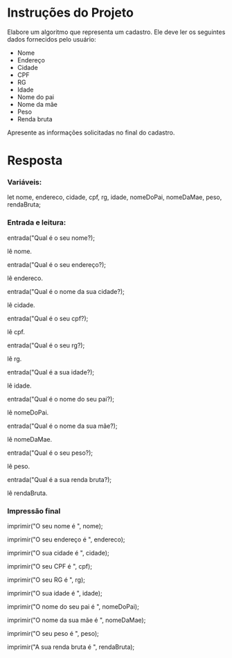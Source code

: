 # **Instruções do Projeto**
Elabore um algoritmo que representa um cadastro. Ele deve ler os seguintes dados fornecidos pelo usuário:

- Nome
- Endereço
- Cidade
- CPF
- RG
- Idade
- Nome do pai
- Nome da mãe
- Peso
- Renda bruta

Apresente as informações solicitadas no final do cadastro.

# **Resposta**

### Variáveis:
let nome, endereco, cidade, cpf, rg, idade, nomeDoPai, nomeDaMae, peso, rendaBruta;

### Entrada e leitura:
entrada("Qual é o seu nome?);

lê nome.


entrada("Qual é o seu endereço?);

lê endereco.


entrada("Qual é o nome da sua cidade?);

lê cidade.


entrada("Qual é o seu cpf?);

lê cpf.


entrada("Qual é o seu rg?);

lê rg.


entrada("Qual é a sua idade?);

lê idade.


entrada("Qual é o nome do seu pai?);

lê nomeDoPai.


entrada("Qual é o nome da sua mãe?);

lê nomeDaMae.


entrada("Qual é o seu peso?);

lê peso.


entrada("Qual é a sua renda bruta?);

lê rendaBruta.


### Impressão final
imprimir("O seu nome é ", nome);

imprimir("O seu endereço é ", endereco);

imprimir("O sua cidade é ", cidade);

imprimir("O seu CPF é ", cpf);

imprimir("O seu RG é ", rg);

imprimir("O sua idade é ", idade);

imprimir("O nome do seu pai é ", nomeDoPai);

imprimir("O nome da sua mãe é ", nomeDaMae);

imprimir("O seu peso é ", peso);

imprimir("A sua renda bruta é ", rendaBruta);


